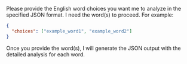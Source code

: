 Please provide the English word choices you want me to analyze in the specified JSON format. I need the word(s) to proceed. For example:

```json
{
  "choices": ["example_word1", "example_word2"]
}
```

Once you provide the word(s), I will generate the JSON output with the detailed analysis for each word.
 
